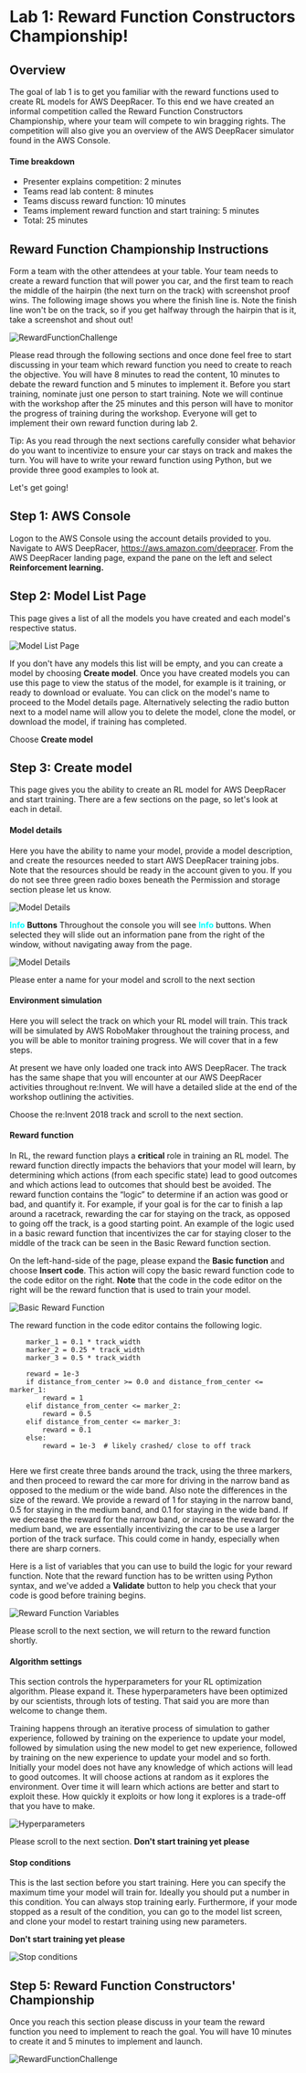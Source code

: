 # Lab 1: Reward Function Constructors Championship!

## Overview
The goal of lab 1 is to get you familiar with the reward functions used to create RL models for AWS DeepRacer. To this end we have created an informal competition called the Reward Function Constructors Championship, where your team will compete to win bragging rights. The competition will also give you an overview of the AWS DeepRacer simulator found in the AWS Console.

#### Time breakdown

- Presenter explains competition:                     2 minutes
- Teams read lab content:                             8 minutes
- Teams discuss reward function:                     10 minutes
- Teams implement reward function and start training: 5 minutes
- Total:                                             25 minutes


## Reward Function Championship Instructions
Form a team with the other attendees at your table. Your team needs to create a reward function that will power you car, and the first team to reach the middle of the hairpin (the next turn on the track) with screenshot proof wins. The following image shows you where the finish line is. Note the finish line won't be on the track, so if you get halfway through the hairpin that is it, take a screenshot and shout out!  


![RewardFunctionChallenge](img/StraightTrack.png)


Please read through the following sections and once done feel free to start discussing in your team which reward function you need to create to reach the objective. You will have 8 minutes to read the content, 10 minutes to debate the reward function and 5 minutes to implement it. Before you start training, nominate just one person to start training. Note we will continue with the workshop after the 25 minutes and this person will have to monitor the progress of training during the workshop. Everyone will get to implement their own reward function during lab 2.

Tip: As you read through the next sections carefully consider what behavior do you want to incentivize to ensure your car stays on track and makes the turn. You will have to write your reward function using Python, but we provide three good examples to look at.

Let's get going!

## Step 1: AWS Console
Logon to the AWS Console using the account details provided to you.
Navigate to AWS DeepRacer, https://aws.amazon.com/deepracer.
From the AWS DeepRacer landing page, expand the pane on the left and select **Reinforcement learning.**

## Step 2: Model List Page
This page gives a list of all the models you have created and each model's respective status.


![Model List Page](img/modellist.png)

If you don't have any models this list will be empty, and you can create a model by choosing **Create model**.
Once you have created models you can use this page to view the status of the model, for example is it training, or ready to download or evaluate. You can click on the model's name to proceed to the Model details page. Alternatively selecting the radio button next to a model name will allow you to delete the model, clone the model, or download the model, if training has completed.

Choose **Create model**


## Step 3: Create model
This page gives you the ability to create an RL model for AWS DeepRacer and start training. There are a few sections on the page, so let's look at each in detail.

#### Model details
Here you have the ability to name your model, provide a model description, and create the resources needed to start AWS DeepRacer training jobs. Note that the resources should be ready in the account given to you. If you do not see three green radio boxes beneath the Permission and storage section please let us know.


![Model Details](img/lab1_create.png)

<font color=cyan>**Info**</font> **Buttons**
Throughout the console you will see <font color=cyan>**Info**</font> buttons. When selected they will slide out an information pane from the right of the window, without navigating away from the page.


![Model Details](img/lab1_Create_with_info.png)

Please enter a name for your model and scroll to the next section

#### Environment simulation
Here you will select the track on which your RL model will train. This track will be simulated by AWS RoboMaker throughout the training process, and you will be able to monitor training progress. We will cover that in a few steps.

At present we have only loaded one track into AWS DeepRacer. The track has the same shape that you will encounter at our AWS DeepRacer activities throughout re:Invent. We will have a detailed slide at the end of the workshop outlining the activities.

Choose the re:Invent 2018 track and scroll to the next section.

#### Reward function
In RL, the reward function plays a **critical** role in training an RL model. The reward function directly impacts the behaviors that your model will learn, by determining which actions (from each specific state) lead to good outcomes and which actions lead to outcomes that should best be avoided. The reward function contains the “logic” to determine if an action was good or bad, and quantify it. For example, if your goal is for the car to finish a lap around a racetrack, rewarding the car for staying on the track, as opposed to going off the track, is a good starting point. An example of the logic used in a basic reward function that incentivizes the car for staying closer to the middle of the track can be seen in the Basic Reward function section.

On the left-hand-side of the page, please expand the **Basic function** and choose **Insert code**. This action will copy the basic reward function code to the code editor on the right. **Note** that the code in the code editor on the right will be the reward function that is used to train your model.


![Basic Reward Function](img/basic_reward.png)


The reward function in the code editor contains the following logic.
```
    marker_1 = 0.1 * track_width
    marker_2 = 0.25 * track_width
    marker_3 = 0.5 * track_width

    reward = 1e-3
    if distance_from_center >= 0.0 and distance_from_center <= marker_1:
        reward = 1
    elif distance_from_center <= marker_2:
        reward = 0.5
    elif distance_from_center <= marker_3:
        reward = 0.1
    else:
        reward = 1e-3  # likely crashed/ close to off track
        
```
Here we first create three bands around the track, using the three markers, and then proceed to reward the car more for driving in the narrow band as opposed to the medium or the wide band. Also note the differences in the size of the reward. We provide a reward of 1 for staying in the narrow band, 0.5 for staying in the medium band, and 0.1 for staying in the wide band. If we decrease the reward for the narrow band, or increase the reward for the medium band, we are essentially incentivizing the car to be use a larger portion of the track surface. This could come in handy, especially when there are sharp corners.

Here is a list of variables that you can use to build the logic for your reward function. Note that the reward function has to be written using Python syntax, and we've added a **Validate** button to help you check that your code is good before training begins. 

![Reward Function Variables](img/reward_vars.png)

Please scroll to the next section, we will return to the reward function shortly.

#### Algorithm settings
This section controls the hyperparameters for your RL optimization algorithm. Please expand it. These hyperparameters have been optimized by our scientists, through lots of testing. That said you are more than welcome to change them. 

Training happens through an iterative process of simulation to gather experience, followed by training on the experience to update your model, followed by simulation using the new model to get new experience, followed by training on the new experience to update your model and so forth. Initially your model does not have any knowledge of which actions will lead to good outcomes. It will choose actions at random as it explores the environment. Over time it will learn which actions are better and start to exploit these. How quickly it exploits or how long it explores is a trade-off that you have to make.


![Hyperparameters](img/hypers.png)

Please scroll to the next section.
**Don't start training yet please**

#### Stop conditions
This is the last section before you start training. Here you can specify the maximum time your model will train for. Ideally you should put a number in this condition. You can always stop training early. Furthermore, if your mode stopped as a result of the condition, you can go to the model list screen, and clone your model to restart training using new parameters.

**Don't start training yet please**

![Stop conditions](img/stopping.png)

## Step 5: Reward Function Constructors' Championship
Once you reach this section please discuss in your team the reward function you need to implement to reach the goal. You will have 10 minutes to create it and 5 minutes to implement and launch. 


![RewardFunctionChallenge](img/StraightTrack.png)

